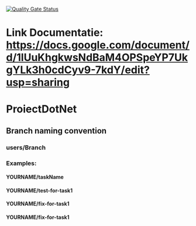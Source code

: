  [![Quality Gate Status](https://sonarcloud.io/api/project_badges/measure?project=curcaandrei_ProiectDotNet&metric=alert_status)](https://sonarcloud.io/summary/new_code?id=curcaandrei_ProiectDotNet)
# Link Documentatie:  https://docs.google.com/document/d/1lUuKhgkwsNdBaM4OPSpeYP7UkgYLk3h0cdCyv9-7kdY/edit?usp=sharing

 # ProiectDotNet
 
## Branch naming convention

### users/Branch

### Examples:

#### YOURNAME/taskName

#### YOURNAME/test-for-task1

#### YOURNAME/fix-for-task1

#### YOURNAME/fix-for-task1
